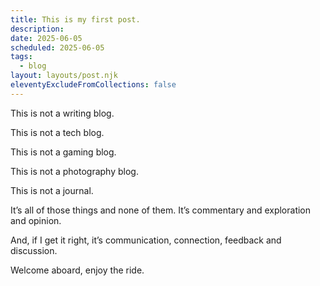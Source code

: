 ```yaml
---
title: This is my first post.
description: 
date: 2025-06-05
scheduled: 2025-06-05
tags:
  - blog
layout: layouts/post.njk
eleventyExcludeFromCollections: false
---
```


This is not a writing blog.

This is not a tech blog.

This is not a gaming blog.

This is not a photography blog.

This is not a journal.

It’s all of those things and none of them. It’s commentary and exploration and opinion.

And, if I get it right, it’s communication, connection, feedback and discussion.

Welcome aboard, enjoy the ride.

